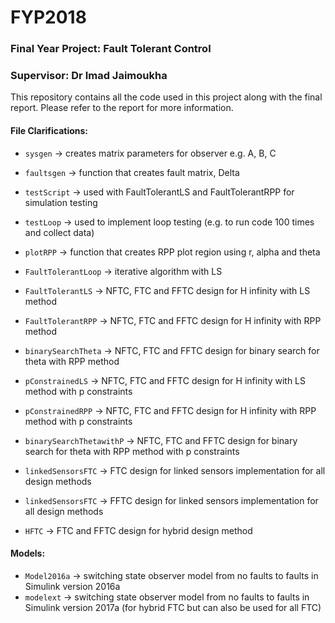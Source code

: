 # FYP2018
### Final Year Project: Fault Tolerant Control
### Supervisor: Dr Imad Jaimoukha


This repository contains all the code used in this project along with the final report. Please refer to the report for more information. 

#### File Clarifications:

* `sysgen` -> creates matrix parameters for observer e.g. A, B, C
* `faultsgen` -> function that creates fault matrix, Delta
* `testScript` -> used with FaultTolerantLS and FaultTolerantRPP for simulation testing 
* `testLoop` -> used to implement loop testing (e.g. to run code 100 times and collect data)
* `plotRPP` -> function that creates RPP plot region using r, alpha and theta

* `FaultTolerantLoop` -> iterative algorithm with LS
* `FaultTolerantLS` -> NFTC, FTC and FFTC design for H infinity with LS method
* `FaultTolerantRPP` -> NFTC, FTC and FFTC design for H infinity with RPP method
* `binarySearchTheta` -> NFTC, FTC and FFTC design for binary search for theta with RPP method

* `pConstrainedLS` -> NFTC, FTC and FFTC design for H infinity with LS method with p constraints
* `pConstrainedRPP` -> NFTC, FTC and FFTC design for H infinity with RPP method with p constraints
* `binarySearchThetawithP` -> NFTC, FTC and FFTC design for binary search for theta with RPP method with p constraints

* `linkedSensorsFTC` -> FTC design for linked sensors implementation for all design methods
* `linkedSensorsFTC` -> FFTC design for linked sensors implementation for all design methods

* `HFTC` -> FTC and FFTC design for hybrid design method

#### Models:

* `Model2016a` -> switching state observer model from no faults to faults in Simulink version 2016a
* `modelext` -> switching state observer model from no faults to faults in Simulink version 2017a (for hybrid FTC but can also be used for all FTC)
